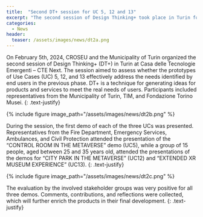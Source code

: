 ```yaml
---
title:  "Second DT+ session for UC 5, 12 and 13"
excerpt: "The second session of Design Thinking+ took place in Turin for the Use Cases 1, 12 and 13."
categories: 
  - News
header:
  teaser: /assets/images/news/dt2a.png
---
```


On February 5th, 2024, CROSEU and the Municipality of Turin organized the second session of Design Thinking+ (DT+) in Turin at Casa delle Tecnologie Emergenti – CTE Next. The session aimed to assess whether the prototypes of Use Cases (UC) 5, 12, and 13 effectively address the needs identified by end users in the previous phase. DT+ is a technique for generating ideas for products and services to meet the real needs of users. Participants included representatives from the Municipality of Turin, TIM, and Fondazione Torino Musei.
{: .text-justify}

{% include figure image_path="/assets/images/news/dt2b.png" %}

During the session, the first demo of each of the three UCs was presented. Representatives from the Fire Department, Emergency Services, Ambulances, and Civil Protection attended the presentation of the “CONTROL ROOM IN THE METAVERSE” demo (UC5), while a group of 15 people, aged between 25 and 35 years old, attended the presentations of the demos for “CITY PARK IN THE METAVERSE” (UC12) and “EXTENDED XR MUSEUM EXPERIENCE” (UC13).
{: .text-justify}

{% include figure image_path="/assets/images/news/dt2c.png" %}

The evaluation by the involved stakeholder groups was very positive for all three demos. Comments, contributions, and reflections were collected, which will further enrich the products in their final development.
{: .text-justify}


